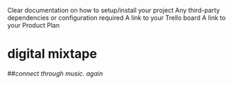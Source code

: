 Clear documentation on how to setup/install your project
Any third-party dependencies or configuration required
A link to your Trello board
A link to your Product Plan

# digital mixtape
##*connect through music. again*





